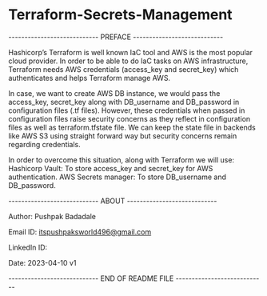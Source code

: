 # Terraform-Secrets-Management

---------------------------- PREFACE ---------------------------- 

Hashicorp’s Terraform is well known IaC tool and AWS is the most popular cloud provider.
In order to be able to do IaC tasks on AWS infrastructure, Terraform needs AWS credentials (access_key and secret_key) which authenticates and helps Terraform manage AWS.

In case, we want to create AWS DB instance, we would pass the access_key, secret_key along with DB_username and DB_password in configuration files (.tf files).
However, these credentials when passed in configuration files raise security concerns as they reflect in configuration files as well as terraform.tfstate file. We can keep the state file in backends like AWS S3 using straight forward way but security concerns remain regarding credentials.


In order to overcome this situation, along with Terraform we will use:
Hashicorp Vault: To store access_key and secret_key for AWS authentication.
AWS Secrets manager: To store DB_username and DB_password.

---------------------------- ABOUT ----------------------------

Author: Pushpak Badadale

Email ID: itspushpaksworld496@gmail.com

LinkedIn ID: 

Date: 2023-04-10 v1


---------------------------- END OF README FILE ----------------------------
